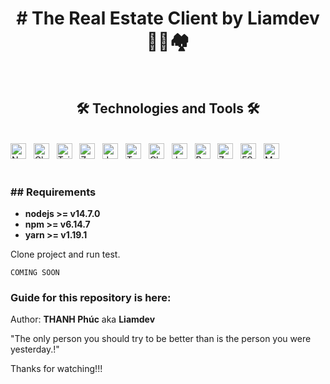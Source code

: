 
<h1 align="center">
# The Real Estate Client by Liamdev 🏨🏢🏘️
</h1>

<br>
<h2 align="center">🛠 Technologies and Tools 🛠</h2>
<br>
<!-- https://simpleicons.org/ -->
<span><img src="https://img.shields.io/badge/Nextjs-282C34?logo=react&logoColor=#52b0e7" alt="Nextjs logo" title="Nextjs" height="25" /></span>
&nbsp;
<span><img src="https://img.shields.io/badge/ChakraUi-282C34?logo=chakraui&logoColor=#52b0e7" alt="ChakraUI logo" title="ChakraUI" height="25" /></span>
&nbsp;
<span><img src="https://img.shields.io/badge/Tailwind%20CSS-282C34?logo=tailwind-css&logoColor=38B2AC" alt="TailwindCSS logo" title="TailwindCSS" height="25" /></span>
&nbsp;
<span><img src="https://img.shields.io/badge/Zustand-282C34?logo=redux&logoColor=#52b0e7" alt="Zustand logo" title="Zustand" height="25" /></span>
&nbsp;
<span><img src="https://img.shields.io/badge/Javascript-282C34?logo=javascript&logoColor=#52b0e7" alt="Javascript logo" title="Javascript" height="25" /></span>
&nbsp;
<span><img src="https://img.shields.io/badge/Typescript-282C34?logo=typescript&logoColor=#52b0e7" alt="Typescript logo" title="Typescript" height="25" /></span>
&nbsp;
<span><img src="https://img.shields.io/badge/Cloudinary-282C34?logo=cloudinary&logoColor=#52b0e7" alt="Cloudinary logo" title="Cloudinary" height="25" /></span>
&nbsp;
<span><img src="https://img.shields.io/badge/Jsonwebtoken-282C34?logo=jsonwebtoken&logoColor=ec5990" alt="Json web token logo" title="Typescript" height="25" /></span>
&nbsp;
<span><img src="https://img.shields.io/badge/React%20hook%20form-282C34?logo=reacthookform&logoColor=ec5990" alt="React hook form logo" title="React hook form" height="25" /></span>
&nbsp;
<span><img src="https://img.shields.io/badge/Zod-282C34?logo=zod&logoColor=18a0ef" alt="Zod logo" title="Zod" height="25" /></span>
&nbsp;
<span><img src="https://img.shields.io/badge/ESLint-282C34?logo=eslint&logoColor=4B32C3" alt="ESLint logo" title="ESLint" height="25" /></span>
&nbsp;
<span><img src="https://img.shields.io/badge/Prettier-282C34?logo=prettier&logoColor=#52b0e7" alt="MongoDB logo" title="MongoDB" height="25" /></span>
&nbsp;
<br>


<br>
<h3>## Requirements</h3>

- **nodejs >= v14.7.0**
- **npm >= v6.14.7**
- **yarn >= v1.19.1**

Clone project and run test.

```
COMING SOON
```

### Guide for this repository is here:

Author: **THANH Phúc** aka **Liamdev**

"The only person you should try to be better than is the person you were yesterday.!"

Thanks for watching!!!
